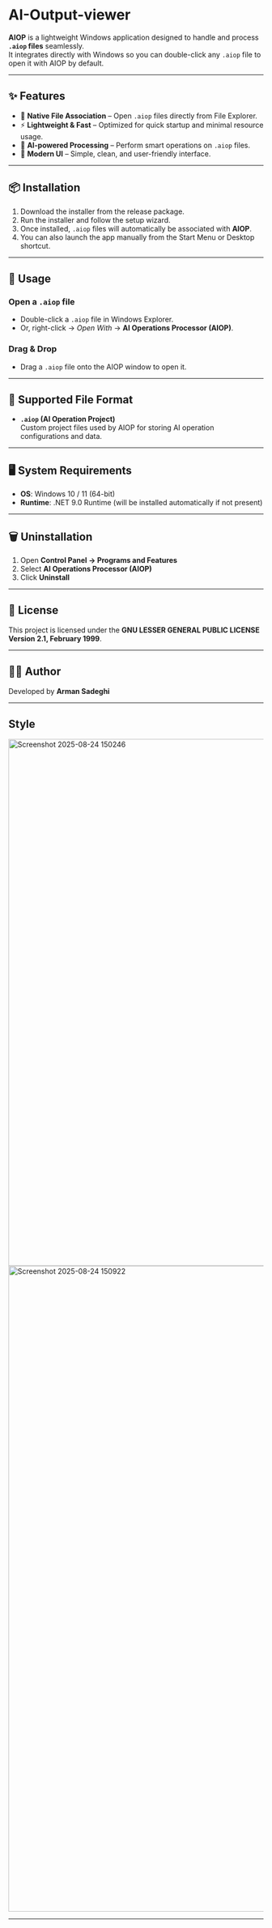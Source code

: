 # AI-Output-viewer

**AIOP** is a lightweight Windows application designed to handle and process **`.aiop` files** seamlessly.  
It integrates directly with Windows so you can double-click any `.aiop` file to open it with AIOP by default.

---

## ✨ Features

- 📂 **Native File Association** – Open `.aiop` files directly from File Explorer.  
- ⚡ **Lightweight & Fast** – Optimized for quick startup and minimal resource usage.  
- 🤖 **AI-powered Processing** – Perform smart operations on `.aiop` files.  
- 🎨 **Modern UI** – Simple, clean, and user-friendly interface.  

---

## 📦 Installation

1. Download the installer from the release package.  
2. Run the installer and follow the setup wizard.  
3. Once installed, `.aiop` files will automatically be associated with **AIOP**.  
4. You can also launch the app manually from the Start Menu or Desktop shortcut.  

---

## 🚀 Usage

### Open a `.aiop` file
- Double-click a `.aiop` file in Windows Explorer.  
- Or, right-click → *Open With* → **AI Operations Processor (AIOP)**.  

### Drag & Drop
- Drag a `.aiop` file onto the AIOP window to open it.  

---

## 📂 Supported File Format

- **`.aiop` (AI Operation Project)**  
  Custom project files used by AIOP for storing AI operation configurations and data.  

---

## 🖥️ System Requirements

- **OS**: Windows 10 / 11 (64-bit)  
- **Runtime**: .NET 9.0 Runtime (will be installed automatically if not present)  

---

## 🗑️ Uninstallation

1. Open **Control Panel → Programs and Features**  
2. Select **AI Operations Processor (AIOP)**  
3. Click **Uninstall**  

---

## 📄 License

This project is licensed under the **GNU LESSER GENERAL PUBLIC LICENSE Version 2.1, February 1999**.  

---

## 👨‍💻 Author

Developed by **Arman Sadeghi**  

---

## Style

<img width="1165" height="1041" alt="Screenshot 2025-08-24 150246" src="https://github.com/user-attachments/assets/9f5e3a21-682f-4fef-ab85-e70f7a33d6ad" />

<img width="1161" height="1276" alt="Screenshot 2025-08-24 150922" src="https://github.com/user-attachments/assets/021e30b6-ab9d-45aa-96e6-30aabf2de0ca" />

---
